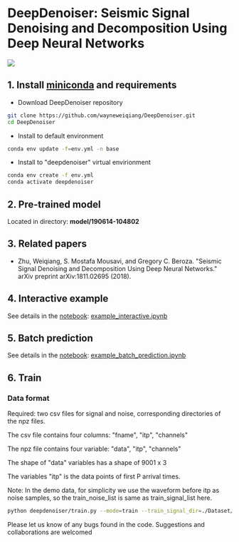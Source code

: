 # DeepDenoiser: Seismic Signal Denoising and Decomposition Using Deep Neural Networks

[![](https://github.com/wayneweiqiang/DeepDenoiser/workflows/documentation/badge.svg)](https://wayneweiqiang.github.io/DeepDenoiser)
## 1.  Install [miniconda](https://docs.conda.io/en/latest/miniconda.html) and requirements
- Download DeepDenoiser repository
```bash
git clone https://github.com/wayneweiqiang/DeepDenoiser.git
cd DeepDenoiser
```
- Install to default environment
```bash
conda env update -f=env.yml -n base
```
- Install to "deepdenoiser" virtual envirionment
```bash
conda env create -f env.yml
conda activate deepdenoiser
```

## 2. Pre-trained model
Located in directory: **model/190614-104802**

## 3. Related papers
- Zhu, Weiqiang, S. Mostafa Mousavi, and Gregory C. Beroza. "Seismic Signal Denoising and Decomposition Using Deep Neural Networks." arXiv preprint arXiv:1811.02695 (2018).

## 4. Interactive example
See details in the [notebook](https://github.com/wayneweiqiang/DeepDenoiser/blob/master/docs/example_interactive.ipynb): [example_interactive.ipynb](example_interactive.ipynb)


## 5. Batch prediction
See details in the [notebook](https://github.com/wayneweiqiang/DeepDenoiser/blob/master/docs/example_batch_prediction.ipynb): [example_batch_prediction.ipynb](example_batch_prediction.ipynb)
## 6. Train
### Data format

Required: two csv files for signal and noise, corresponding directories of the npz files.

The csv file contains four columns: "fname", "itp", "channels"

The npz file contains four variable: "data", "itp",  "channels"

The shape of "data" variables has a shape of 9001 x 3

The variables "itp" is the data points of first P arrival times.

Note: In the demo data, for simplicity we use the waveform before itp as noise samples, so the train_noise_list is same as train_signal_list here.

~~~bash
python deepdenoiser/train.py --mode=train --train_signal_dir=./Dataset/train --train_signal_list=./Dataset/train.csv --train_noise_dir=./Dataset/train --train_noise_list=./Dataset/train.csv --batch_size=20
~~~

Please let us know of any bugs found in the code. Suggestions and collaborations are welcomed
